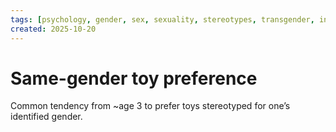 ```yaml
---
tags: [psychology, gender, sex, sexuality, stereotypes, transgender, intersex, orientation, sexism, masculinity, STEM]
created: 2025-10-20
---
```

# Same-gender toy preference

Common tendency from ~age 3 to prefer toys stereotyped for one’s identified gender.
